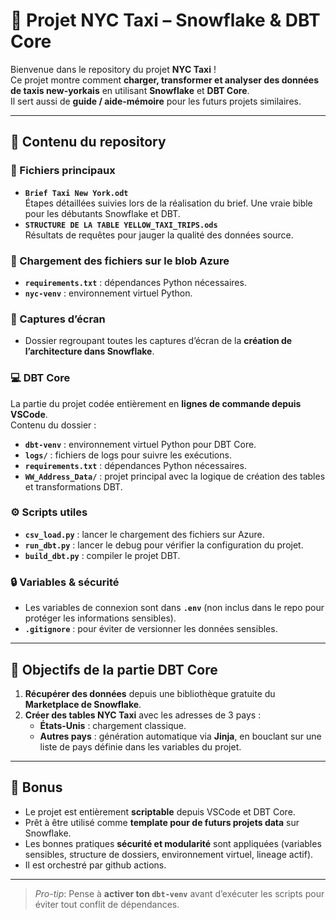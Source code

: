 # 🚖 Projet NYC Taxi – Snowflake & DBT Core

Bienvenue dans le repository du projet **NYC Taxi** !  
Ce projet montre comment **charger, transformer et analyser des données de taxis new-yorkais** en utilisant **Snowflake** et **DBT Core**.  
Il sert aussi de **guide / aide-mémoire** pour les futurs projets similaires.

---

## 📂 Contenu du repository

### 📝 Fichiers principaux
- **`Brief Taxi New York.odt`**  
  Étapes détaillées suivies lors de la réalisation du brief. Une vraie bible pour les débutants Snowflake et DBT.
- **`STRUCTURE DE LA TABLE YELLOW_TAXI_TRIPS.ods`**  
  Résultats de requêtes pour jauger la qualité des données source.

### 📝 Chargement des fichiers sur le blob Azure
- **`requirements.txt`** : dépendances Python nécessaires.
- **`nyc-venv`** : environnement virtuel Python. 


### 📸 Captures d’écran
- Dossier regroupant toutes les captures d’écran de la **création de l’architecture dans Snowflake**.

### 💻 DBT Core
La partie du projet codée entièrement en **lignes de commande depuis VSCode**.  
Contenu du dossier :

- **`dbt-venv`** : environnement virtuel Python pour DBT Core.  
- **`logs/`** : fichiers de logs pour suivre les exécutions.  
- **`requirements.txt`** : dépendances Python nécessaires.  
- **`WW_Address_Data/`** : projet principal avec la logique de création des tables et transformations DBT.

### ⚙️ Scripts utiles
- **`csv_load.py`** : lancer le chargement des fichiers sur Azure.  
- **`run_dbt.py`** : lancer le debug pour vérifier la configuration du projet.  
- **`build_dbt.py`** : compiler le projet DBT.

### 🔒 Variables & sécurité
- Les variables de connexion sont dans **`.env`** (non inclus dans le repo pour protéger les informations sensibles).  
- **`.gitignore`** : pour éviter de versionner les données sensibles.

---

## 🎯 Objectifs de la partie DBT Core

1. **Récupérer des données** depuis une bibliothèque gratuite du **Marketplace de Snowflake**.  
2. **Créer des tables NYC Taxi** avec les adresses de 3 pays :  
   - **États-Unis** : chargement classique.  
   - **Autres pays** : génération automatique via **Jinja**, en bouclant sur une liste de pays définie dans les variables du projet.

---

## 🚀 Bonus

- Le projet est entièrement **scriptable** depuis VSCode et DBT Core.  
- Prêt à être utilisé comme **template pour de futurs projets data** sur Snowflake.  
- Les bonnes pratiques **sécurité et modularité** sont appliquées (variables sensibles, structure de dossiers, environnement virtuel, lineage actif).
- Il est orchestré par github actions.

---

> _Pro-tip_: Pense à **activer ton `dbt-venv`** avant d’exécuter les scripts pour éviter tout conflit de dépendances.
